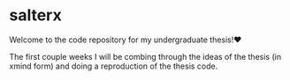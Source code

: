 # salterx

Welcome to the code repository for my undergraduate thesis!❤️ 

The first couple weeks I will be combing through the ideas of the thesis (in xmind form) and doing a reproduction of the thesis code.
